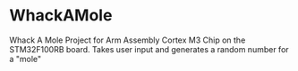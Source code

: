 # WhackAMole
Whack A Mole Project for Arm Assembly Cortex M3 Chip on the STM32F100RB board. Takes user input and generates a random number for a "mole"

